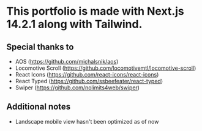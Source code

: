 # This portfolio is made with Next.js 14.2.1 along with Tailwind.

## Special thanks to
* AOS (https://github.com/michalsnik/aos)
* Locomotive Scroll (https://github.com/locomotivemtl/locomotive-scroll)
* React Icons (https://github.com/react-icons/react-icons)
* React Typed (https://github.com/ssbeefeater/react-typed)
* Swiper (https://github.com/nolimits4web/swiper)

## Additional notes
* Landscape mobile view hasn't been optimized as of now